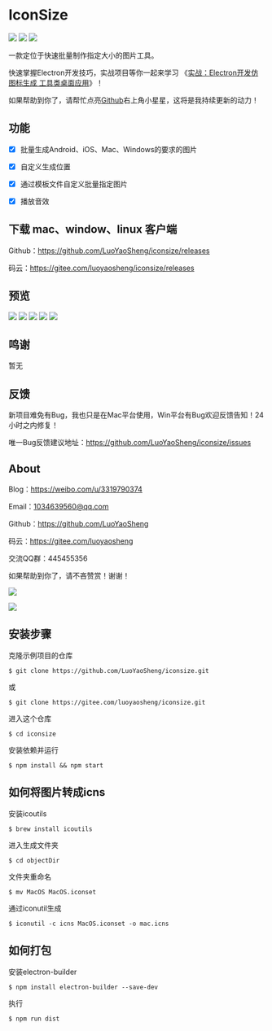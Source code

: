 # IconSize 

![](https://img.shields.io/github/license/yueshutong/JustWrite) 
![](https://img.shields.io/static/v1?label=electron&message=6.0.12&color=)
![](https://img.shields.io/badge/platform-mac|window|linux-lightgrey.svg)

一款定位于快速批量制作指定大小的图片工具。

快速掌握Electron开发技巧，实战项目等你一起来学习 《[实战：Electron开发仿 图标生成 工具类桌面应用](https://gitbook.cn/gitchat/activity/5de687898a4a7d7033bb51d0)》！

如果帮助到你了，请帮忙点亮[Github](https://github.com/LuoYaoSheng/iconsize)右上角小星星，这将是我持续更新的动力！

## 功能

- [x] 批量生成Android、iOS、Mac、Windows的要求的图片

- [x] 自定义生成位置

- [x] 通过模板文件自定义批量指定图片

- [x] 播放音效


## 下载 mac、window、linux 客户端

Github：<https://github.com/LuoYaoSheng/iconsize/releases>   

码云：<https://gitee.com/luoyaosheng/iconsize/releases>

## 预览

![](https://wx3.sinaimg.cn/mw690/c5dffb26gy1g9jyl7uae7j21400p077o.jpg)
![](https://wx4.sinaimg.cn/mw690/c5dffb26gy1g9jyl7s8ktj21400p0tc3.jpg)
![](https://wx4.sinaimg.cn/mw690/c5dffb26gy1g9jyl7vjugj21400p077x.jpg)
![](https://wx1.sinaimg.cn/mw690/c5dffb26gy1g9jyl7shkfj21400p0n1g.jpg)
![](https://wx4.sinaimg.cn/mw690/c5dffb26gy1g9jyl7sek3j21400p042a.jpg)

## 鸣谢

暂无

## 反馈

新项目难免有Bug，我也只是在Mac平台使用，Win平台有Bug欢迎反馈告知！24小时之内修复！

唯一Bug反馈建议地址：<https://github.com/LuoYaoSheng/iconsize/issues>

## About

Blog：<https://weibo.com/u/3319790374>

Email：[1034639560@qq.com](1034639560@qq.com)

Github：<https://github.com/LuoYaoSheng>  

码云：<https://gitee.com/luoyaosheng>

交流QQ群：445455356

如果帮助到你了，请不吝赞赏！谢谢！

![](https://wx2.sinaimg.cn/mw690/c5dffb26gy1g9jzufe6y9j20960b5dh1.jpg)

![](https://wx2.sinaimg.cn/mw690/c5dffb26gy1g9jzumziehj20960b575y.jpg)

## 安装步骤

克隆示例项目的仓库   
```
$ git clone https://github.com/LuoYaoSheng/iconsize.git  
```
或 
```
$ git clone https://gitee.com/luoyaosheng/iconsize.git
```
进入这个仓库
```
$ cd iconsize
```
安装依赖并运行
```
$ npm install && npm start
```
## 如何将图片转成icns

安装icoutils
```
$ brew install icoutils
```
进入生成文件夹
```
$ cd objectDir
```
文件夹重命名
```
$ mv MacOS MacOS.iconset
```
通过iconutil生成
```
$ iconutil -c icns MacOS.iconset -o mac.icns
```
## 如何打包

安装electron-builder
```
$ npm install electron-builder --save-dev
```
执行
```
$ npm run dist
```